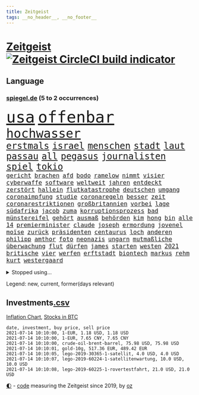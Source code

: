 ```yaml
---
title: Zeitgeist
tags: __no_header__, __no_footer__
---
```


# [Zeitgeist](https://oliz.io/zeitgeist/) [![Zeitgeist CircleCI build indicator](https://circleci.com/gh/ooz/zeitgeist.svg?style=shield)](https://circleci.com/gh/ooz/zeitgeist)

## Language

<h3><a href="https://www.spiegel.de" target="_blank">spiegel.de</a> (5 to 2 occurrences)</h3>
<p style="font-family:monospace">
<span style="font-size:32pt"><a href="news_links.html#usa" class="current">usa</a></span>
<span style="font-size:32pt"><a href="news_links.html#offenbar" class="current">offenbar</a></span>
<br>
<span style="font-size:25pt"><a href="news_links.html#hochwasser" class="new">hochwasser</a></span>
<br>
<span style="font-size:18pt"><a href="news_links.html#erstmals" class="current">erstmals</a></span>
<span style="font-size:18pt"><a href="news_links.html#israel" class="current">israel</a></span>
<span style="font-size:18pt"><a href="news_links.html#menschen" class="current">menschen</a></span>
<span style="font-size:18pt"><a href="news_links.html#stadt" class="current">stadt</a></span>
<span style="font-size:18pt"><a href="news_links.html#laut" class="current">laut</a></span>
<span style="font-size:18pt"><a href="news_links.html#passau" class="current">passau</a></span>
<span style="font-size:18pt"><a href="news_links.html#all" class="current">all</a></span>
<span style="font-size:18pt"><a href="news_links.html#pegasus" class="new">pegasus</a></span>
<span style="font-size:18pt"><a href="news_links.html#journalisten" class="current">journalisten</a></span>
<span style="font-size:18pt"><a href="news_links.html#spiel" class="current">spiel</a></span>
<span style="font-size:18pt"><a href="news_links.html#tokio" class="current">tokio</a></span>
<br>
<span style="font-size:12pt"><a href="news_links.html#gericht" class="current">gericht</a></span>
<span style="font-size:12pt"><a href="news_links.html#brachen" class="current">brachen</a></span>
<span style="font-size:12pt"><a href="news_links.html#afd" class="current">afd</a></span>
<span style="font-size:12pt"><a href="news_links.html#bodo" class="current">bodo</a></span>
<span style="font-size:12pt"><a href="news_links.html#ramelow" class="current">ramelow</a></span>
<span style="font-size:12pt"><a href="news_links.html#nimmt" class="current">nimmt</a></span>
<span style="font-size:12pt"><a href="news_links.html#visier" class="current">visier</a></span>
<span style="font-size:12pt"><a href="news_links.html#cyberwaffe" class="new">cyberwaffe</a></span>
<span style="font-size:12pt"><a href="news_links.html#software" class="current">software</a></span>
<span style="font-size:12pt"><a href="news_links.html#weltweit" class="current">weltweit</a></span>
<span style="font-size:12pt"><a href="news_links.html#jahren" class="current">jahren</a></span>
<span style="font-size:12pt"><a href="news_links.html#entdeckt" class="current">entdeckt</a></span>
<span style="font-size:12pt"><a href="news_links.html#zerstört" class="current">zerstört</a></span>
<span style="font-size:12pt"><a href="news_links.html#hallein" class="current">hallein</a></span>
<span style="font-size:12pt"><a href="news_links.html#flutkatastrophe" class="new">flutkatastrophe</a></span>
<span style="font-size:12pt"><a href="news_links.html#deutschen" class="current">deutschen</a></span>
<span style="font-size:12pt"><a href="news_links.html#umgang" class="current">umgang</a></span>
<span style="font-size:12pt"><a href="news_links.html#coronaimpfung" class="current">coronaimpfung</a></span>
<span style="font-size:12pt"><a href="news_links.html#studie" class="current">studie</a></span>
<span style="font-size:12pt"><a href="news_links.html#coronaregeln" class="current">coronaregeln</a></span>
<span style="font-size:12pt"><a href="news_links.html#besser" class="current">besser</a></span>
<span style="font-size:12pt"><a href="news_links.html#zeit" class="current">zeit</a></span>
<span style="font-size:12pt"><a href="news_links.html#coronarestriktionen" class="current">coronarestriktionen</a></span>
<span style="font-size:12pt"><a href="news_links.html#großbritannien" class="current">großbritannien</a></span>
<span style="font-size:12pt"><a href="news_links.html#vorbei" class="current">vorbei</a></span>
<span style="font-size:12pt"><a href="news_links.html#lage" class="current">lage</a></span>
<span style="font-size:12pt"><a href="news_links.html#südafrika" class="current">südafrika</a></span>
<span style="font-size:12pt"><a href="news_links.html#jacob" class="current">jacob</a></span>
<span style="font-size:12pt"><a href="news_links.html#zuma" class="current">zuma</a></span>
<span style="font-size:12pt"><a href="news_links.html#korruptionsprozess" class="new">korruptionsprozess</a></span>
<span style="font-size:12pt"><a href="news_links.html#bad" class="current">bad</a></span>
<span style="font-size:12pt"><a href="news_links.html#münstereifel" class="new">münstereifel</a></span>
<span style="font-size:12pt"><a href="news_links.html#gehört" class="current">gehört</a></span>
<span style="font-size:12pt"><a href="news_links.html#ausmaß" class="current">ausmaß</a></span>
<span style="font-size:12pt"><a href="news_links.html#behörden" class="current">behörden</a></span>
<span style="font-size:12pt"><a href="news_links.html#kim" class="current">kim</a></span>
<span style="font-size:12pt"><a href="news_links.html#hong" class="new">hong</a></span>
<span style="font-size:12pt"><a href="news_links.html#bin" class="current">bin</a></span>
<span style="font-size:12pt"><a href="news_links.html#alle" class="current">alle</a></span>
<span style="font-size:12pt"><a href="news_links.html#14" class="current">14</a></span>
<span style="font-size:12pt"><a href="news_links.html#premierminister" class="current">premierminister</a></span>
<span style="font-size:12pt"><a href="news_links.html#claude" class="current">claude</a></span>
<span style="font-size:12pt"><a href="news_links.html#joseph" class="current">joseph</a></span>
<span style="font-size:12pt"><a href="news_links.html#ermordung" class="new">ermordung</a></span>
<span style="font-size:12pt"><a href="news_links.html#jovenel" class="current">jovenel</a></span>
<span style="font-size:12pt"><a href="news_links.html#moïse" class="current">moïse</a></span>
<span style="font-size:12pt"><a href="news_links.html#zurück" class="current">zurück</a></span>
<span style="font-size:12pt"><a href="news_links.html#präsidenten" class="current">präsidenten</a></span>
<span style="font-size:12pt"><a href="news_links.html#centaurus" class="new">centaurus</a></span>
<span style="font-size:12pt"><a href="news_links.html#loch" class="current">loch</a></span>
<span style="font-size:12pt"><a href="news_links.html#anderen" class="current">anderen</a></span>
<span style="font-size:12pt"><a href="news_links.html#philipp" class="current">philipp</a></span>
<span style="font-size:12pt"><a href="news_links.html#amthor" class="current">amthor</a></span>
<span style="font-size:12pt"><a href="news_links.html#foto" class="current">foto</a></span>
<span style="font-size:12pt"><a href="news_links.html#neonazis" class="current">neonazis</a></span>
<span style="font-size:12pt"><a href="news_links.html#ungarn" class="current">ungarn</a></span>
<span style="font-size:12pt"><a href="news_links.html#mutmaßliche" class="current">mutmaßliche</a></span>
<span style="font-size:12pt"><a href="news_links.html#überwachung" class="current">überwachung</a></span>
<span style="font-size:12pt"><a href="news_links.html#flut" class="new">flut</a></span>
<span style="font-size:12pt"><a href="news_links.html#dürfen" class="current">dürfen</a></span>
<span style="font-size:12pt"><a href="news_links.html#james" class="current">james</a></span>
<span style="font-size:12pt"><a href="news_links.html#starten" class="current">starten</a></span>
<span style="font-size:12pt"><a href="news_links.html#westen" class="current">westen</a></span>
<span style="font-size:12pt"><a href="news_links.html#2021" class="current">2021</a></span>
<span style="font-size:12pt"><a href="news_links.html#britische" class="current">britische</a></span>
<span style="font-size:12pt"><a href="news_links.html#vier" class="current">vier</a></span>
<span style="font-size:12pt"><a href="news_links.html#werfen" class="current">werfen</a></span>
<span style="font-size:12pt"><a href="news_links.html#erftstadt" class="new">erftstadt</a></span>
<span style="font-size:12pt"><a href="news_links.html#biontech" class="current">biontech</a></span>
<span style="font-size:12pt"><a href="news_links.html#markus" class="current">markus</a></span>
<span style="font-size:12pt"><a href="news_links.html#rehm" class="new">rehm</a></span>
<span style="font-size:12pt"><a href="news_links.html#kurt" class="current">kurt</a></span>
<span style="font-size:12pt"><a href="news_links.html#westergaard" class="new">westergaard</a></span>
</p>
<details>
<summary>Stopped using...</summary>
<p class="former" style="font-size:12pt">
exemplare(270) sperre(270) 8000(269) fdpchef(269) schläge(269) ac(268) annegret(268) beeinflussen(268) beschließt(268) coronaimpfstoffe(268) figur(268) generalsekretär(268) jünger(268) mag(268) misshandelt(268) nachfolge(268) scheidet(268) stimmte(268) air(267) alexej(267) ankündigung(267) atlantik(267) beamter(267) bedrohung(267) bewerber(267) carsten(267) coronafällen(267) daniel(267) ifoinstitut(267) kalt(267) kurze(267) liege(267) nawalny(267) schrieb(267) schulkinder(267) schweigt(267) stoppte(267) ausnahmezustand(266) autofahrerin(266) bielefeld(266) draußen(266) erlitten(266) fehlverhalten(266) humor(266) höher(266) komisch(266) medizinische(266) strafzölle(266) tötet(266) willen(266) zwingt(266) beklagen(265) bewährung(265) bildschirm(265) einstigen(265) gedauert(265) kippen(265) klingbeil(265) kredite(265) luftwaffe(265) metropole(265) netzwerken(265) passagiere(265) positive(265) spiels(265) stammen(265) unterzeichnet(265) verbringen(265) wild(265) abstimmung(264) anderthalb(264) aufgelöst(264) beschleunigen(264) bestimmen(264) billionen(264) digitaler(264) h(264) historiker(264) komplette(264) lothar(264) michel(264) oligarchen(264) reiche(264) riesige(264) sam(264) senken(264) taten(264) to(264) vorstandschef(264) wieler(264) überlegen(264) überwachen(264) abenteuer(263) aufstieg(263) bochum(263) bundesrechnungshof(263) flieht(263) herrscher(263) timo(263) verschaffen(263) 65(262) angemessen(262) austritt(262) big(262) ernsthaften(262) gleichberechtigung(262) interessenvertreter(262) kippe(262) lauter(262) mutige(262) nationen(262) pannen(262) premiere(262) reformen(262) veranstaltung(262) vereinten(262) attackieren(261) blockade(261) euratspräsident(261) islamischen(261) lager(261) ludwig(261) lust(261) millionenhöhe(261) moore(261) ring(261) schnee(261) selben(261) taugt(261) weltweite(261) wohnen(261) zustimmung(261) übersicht(261) aufsehen(260) beider(260) bernd(260) einhaltung(260) einzelnen(260) fbi(260) genutzt(260) gewerkschaft(260) kurzarbeitergeld(260) lagern(260) manches(260) nachspiel(260) netzwerk(260) suspendiert(260) telekom(260) umstrittener(260) usschauspieler(260) vergangene(260) vorsitzenden(260) ärztinnen(260) argumente(259) beraten(259) bistum(259) coronawarnapp(259) enger(259) ermöglicht(259) gast(259) herausforderer(259) lebte(259) neuem(259) oldtimer(259) pferd(259) ruder(259) schriftstellerin(259) theater(259) thunberg(259) trumpregierung(259) umsatz(259) verhängte(259) vorgeschichte(259) adam(258) appell(258) barack(258) bergkarabach(258) besetzung(258) brinkhaus(258) coronaneuinfektionen(258) disney+(258) drohte(258) durcheinander(258) flughäfen(258) freut(258) gelegenheit(258) halben(258) handlungen(258) meghan(258) märchen(258) ralph(258) schiedsrichter(258) schön(258) stock(258) unionsfraktionschef(258) verabschiedet(258) verhängen(258) wählt(258) ärzten(258) beachten(257) eigentümer(257) entsteht(257) fakten(257) hölle(257) jahrhundert(257) kollege(257) lkwfahrer(257) netanyahu(257) nordsee(257) schweigen(257) setzten(257) staats(257) time(257) versagt(257) videokonferenz(257) viren(257) wahre(257) zinsen(257) andrej(256) basketball(256) coach(256) dominic(256) herzogin(256) online(256) ordnet(256) redet(256) schlicht(256) sächsischen(256) verantwortlichen(256) verbote(256) wirtschaftsministerium(256) zählen(256) ablenkungsmanöver(255) auskunft(255) ausreichend(255) ausschuss(255) beiträge(255) bildungsforscher(255) experte(255) hotels(255) karte(255) leid(255) mitarbeiterinnen(255) mittlerweile(255) schärfere(255) sports(255) breiten(254) hut(254) lebenslange(254) lieben(254) perfekt(254) rechts(254) swetlana(254) wachstum(254) zeitpunkt(254) alarmiert(253) aufbruch(253) gastbeitrag(253) handelsabkommen(253) jerusalem(253) journalistin(253) mauer(253) negativen(253) schwieg(253) tichanowskaja(253) vorgestellt(253) woman(253) bewusstlos(252) eskaliert(252) feiertagen(252) gering(252) herunter(252) indem(252) kulissen(252) markt(252) nase(252) power(252) spektakel(252) spekulationen(252) spiegeltitelstory(252) spotify(252) symbol(252) änderte(252) armenische(251) attila(251) europaparlament(251) hildmann(251) israels(251) luca(251) nachweis(251) option(251) tür(251) unten(251) verschärfte(251) überlassen(251) 19jährige(250) alice(250) ansprache(250) arbeitsminister(250) lieferten(250) moskaus(250) patient(250) rotrotgrün(250) umfragen(250) abtreibung(249) auslösen(249) drohe(249) ebenso(249) empfängt(249) geschäftsführer(249) haftstrafen(249) milliardenhilfen(249) schief(249) vorgaben(249) zurückgewiesen(249) deutsches(248) dresdner(248) eingeführt(248) kontakte(248) mieten(248) mittelständler(248) quer(248) umweltschutz(248) bewahren(247) erkenntnisse(247) fdppolitiker(247) genehmigt(247) handel(247) initiative(247) kilometern(247) rkichef(247) rollt(247) usdollar(247) 17jährigen(246) dar(246) ereignisse(246) kardashian(246) lernt(246) plastikmüll(246) schlussphase(246) spielerinnen(246) verwiesen(246) experiment(245) garten(245) gekauft(245) kontrollen(245) praktisch(245) erregt(244) fußballbund(244) gelder(244) gouverneur(244) materialien(244) patzer(244) politikerin(244) rivale(244) apotheken(243) belegen(243) einheitliche(243) letztes(243) pandemiebekämpfung(243) parallelen(243) skeptisch(243) stufenplan(243) testet(243) umgeht(243) gelockert(242) häftling(242) mama(242) mond(242) rundfunk(242) steffen(242) studiert(242) angekündigten(241) antrag(241) ausgetauscht(241) gefälschte(241) mehrerer(241) panik(241) ergebnissen(240) erstickt(240) exporte(240) hohem(240) verheerend(240) alba(239) einigt(239) arztpraxen(238) ausrüstung(238) immerhin(238) kostenlos(238) mischen(238) ran(238) sage(238) signale(238) spahns(238) thüringens(238) vermissen(238) wandel(238) zuständig(238) klöckner(237) pleite(237) rahmen(237) wenigstens(237) architekt(236) einschalten(236) exberater(236) hoffnungen(236) songs(236) wiener(236) kapitel(234) landet(234) matchwinner(234) nirgendwo(234) schneidet(234) 2010(233) langsamer(233) oxford(233) rang(233) bundesnetzagentur(232) erfährt(232) erzbischof(232) geheimdienste(232) riskant(232) sound(232) verkehr(232) videochat(232) austin(231) geklaut(231) niedrig(231) vorfeld(231) anfangen(230) chemikalien(230) erstattet(230) fabrice(230) nebenbei(230) spaltung(230) stört(230) anlegen(229) ausgebucht(229) begrenzt(229) elektrischen(229) spannend(229) vereidigt(229) verschafft(229) votum(229) andrew(228) rot(228) sarah(228) hoteliers(227) richtete(227) rückblick(227) bedienen(226) verlegen(226) durchschnittlich(225) geht's(225) kasse(225) justizministerin(224) thüringer(224) dr(223) präsidentschaft(223) seuche(223) spiegelredakteur(223) verhelfen(223) gipfeltreffen(222) teilnehmern(222) identität(221) popstars(221) reportage(221) emotionale(220) meldungen(220) strafbar(220) afrikas(219) unterbrochen(219) verglichen(219) einblicke(218) graf(218) niedrigsten(218) stünden(218) vernichtet(218) barrikaden(217) drückt(217) empfangen(217) lehrerinnen(217) musik(217) staatsoberhaupt(217) weidel(217) personalie(216) sinkender(216) gefecht(215) impfdosen(215) premiers(215) verhältnisse(215) ausgaben(214) coronaimpfstoffs(214) inselstaat(214) inseln(213) links(213) segeln(213) biontechimpfstoff(212) dieb(212) impfstrategie(212) inhaftierten(212) spiegelspitzengespräch(212) absurd(211) bitcoins(211) drohung(211) lockern(211) farbe(210) roethe(210) abschluss(209) bundesverfassungsgerichts(209) daheim(209) einladung(209) sprit(209) teuren(209) tina(209) verunglückten(207) gelogen(206) reisebeschränkungen(206) vermieden(206) gesichter(205) gestört(205) härtere(205) langem(205) äthiopischen(205) helgoland(204) versteckte(204) vorlegen(204) gruppenspiel(203) fremden(202) teures(202) älteste(202) gelangen(201) höchstens(201) kaisers(201) bestechung(200) gestalt(200) rückte(200) glänzte(199) schusswechsel(199) finanzministerin(198) aufspüren(197) freiheiten(197) irlands(197) stabil(197) transparenz(197) coronaverstoß(196) rätseln(196) major(195) knüpft(194) leistungssport(194) opa(194) wertschätzung(194) zerlegt(194) 29jährige(192) abgabe(192) bestellen(192) impfzentren(192) schutzsuchende(191) versteigerung(190) beschaffen(189) rüstet(189) kulturen(188) tierheim(188) verdoppeln(188) astrazenecaimpfstoff(187) porträt(187) silas(187) würdigt(187) eckpunkte(186) drinnen(185) eingetroffen(185) gerammt(185) zusammenprall(185) aufgespürt(184) hungern(184) klingen(183) lockert(183) scheidung(183) sony(183) streamingdienste(183) betreten(182) führungskraft(182) vorbehalte(182) generelle(181) variante(181) abgrund(180) arzneimittelbehörde(180) laufende(178) entführte(177) überwiegend(177) freigelassen(176) apotheker(175) desaströsen(175) familiengeschichte(175) trocken(174) überholen(174) agentur(173) fisch(173) nährt(173) mehrmals(172) mangelnde(171) ausweisung(168) impfstoffdosen(167) konkretes(166) serviert(166) beträgt(165) monarchin(165) bereichert(164) brad(163) stationiert(163) protagonisten(160) eigentliche(158) existenzängste(158) aktienkurs(157) pandemiebedingt(157) cent(156) kritisierten(156) uber(156) fotostrecke(155) pommes(155) schönheitsop(155) wucht(155) heikel(154) nordkoreanischen(154) umgebaut(154) coronamasken(153) seidenstraße(151) statistischen(151) 37jähriger(150) unveröffentlichten(150) vereinbarung(150) zwingend(150) hennigwellsow(149) desinformation(147) inakzeptabel(147) offenlegen(147) pool(147) völkermord(146) widerstände(146) trinken(144) briefe(143) fremder(143) geheimes(143) musikindustrie(143) vorfälle(143) iii(142) havarie(141) portugiesische(141) kremlchef(140) mediatorin(140) pitt(140) aufgelösten(139) aufschlag(139) fahrgäste(139) nützen(139) renditen(139) fragwürdige(138) shitstorm(138) camper(137) fotografierte(137) koalieren(137) meyer(137) abhängen(136) abreise(136) impfpass(136) kennzahlen(136) oppositionspolitikers(136) rauchen(136) staatsfonds(136) altenpfleger(135) ankläger(135) silber(135) mitreden(134) abfälle(133) giftige(132) tierschutz(132) afghanistans(131) carolin(131) containerschiff(131) datenschützer(131) radio(131) sinkenden(131) weiterspielen(130) weltraum(130) zusammenbruch(130) heiklen(129) fahrbahn(128) eventim(126) spitzenvertreter(126) unzureichend(126) beherrscht(125) meistertitel(125) tabaksteuer(125) magische(124) millionenstrafe(124) fliegende(123) ausfuhren(122) geschäftsmodell(122) hohenzollern(122) myanmars(122) mönche(122) gegenseitigen(121) verhaltenskodex(120) zurückgezogen(120) durchgreifen(119) graben(119) töne(119) verlobter(119) 4000(118) abwehrspieler(118) condor(116) halles(116) verlaufen(116) wiegand(116) dose(115) egoismus(114) johnsons(114) emilia(113) ikea(113) münchens(113) traumtor(113) feministin(112) votierte(112) entschuldigte(111) techkonzerne(111) kanye(110) ärmeren(110) holten(109) identitären(109) tvstar(109) paaren(108) schwerin(108) skulptur(108) plastikflaschen(107) gewicht(106) kulturszene(106) riesen(106) ruin(106) fußballerinnen(105) kings(105) mcdonald's(105) supernova(105) todes(105) aktiven(104) beschreiben(104) isrückkehrerin(104) konzerte(104) premierministerin(104) schottlands(103) ständige(103) szenarien(103) gesundheitszustand(102) landtagswahlkampf(102) mexikanischen(102) strebt(102) diplomatie(101) dopingtests(101) einstecken(101) lockte(101) marvin(101) strafrechtler(101) erstellt(100) harrys(100) logik(100) nationaler(100) ausschluss(99) kaiserslautern(98) nämlich(98) qrcode(98) schnäppchenschlitten(98) zusammengebrochen(98) bundesjustizministerin(97) durchschnitt(97) nigerias(97) zurückfordern(97) anziehen(95) bellingham(95) lieferte(95) maskengeschäften(95) neumann(95) beatmungsgeräte(94) charité(94) horrende(94) politikern(94) reformieren(94) royalen(94) erteilte(93) zimmern(93) à(93) erregte(91) gemeistert(91) kommunalwahlen(91) nebeneinkünfte(91) regimegegner(91) einfordern(90) gesundheitsministeriums(90) übersetzen(90) belgische(89) drüber(89) einladen(89) user(89) 21jähriger(88) beerben(88) betrugsvorwürfen(88) südgrenze(88) verteilten(88) br(87) fahrlässig(87) fünfjährige(87) gendern(87) gwyneth(87) paltrow(87) rumänien(87) vergiftete(87) ausnahmesituation(86) ausrichten(86) entschlossen(86) kleinflugzeugs(86) patente(86) stapel(86) umweltschutzorganisation(86) coronaeffekt(85) flixbus(85) gebeten(85) polizeibeamten(85) prestigeprojekt(85) abwägen(84) grill(84) landeskriminalamts(84) reichsfahnen(84) reichskriegsflaggen(84) verschlingen(84) ameisen(83) großveranstaltungen(83) impfstoffverteilung(83) molotowcocktails(83) strafkolonie(83) wiederöffnung(83) ken(82) kurioser(82) lobbycontrol(82) mrnaimpfstoffe(82) paralympics(82) betragen(81) escooter(81) indischer(81) schenk(81) verhaften(81) überführt(81) 2026(80) angebote(80) ausloten(80) missbrauchsskandals(80) reis(80) schießtraining(80) unkonventionelles(80) unschuldige(80) drittstaaten(79) erweiterung(79) italienisch(79) roller(79) vertrödeln(79) aufgerollt(78) gegebene(78) homberg(78) ifoinstituts(78) inflationsraten(78) unbedacht(78) amazonserie(77) bedeutende(77) bergung(77) finanzbranche(77) heiter(77) stationen(77) 60jährige(76) moderation(76) standorten(76) stocken(76) vergiftetes(76) bundesbürger(75) fraglich(75) marketing(75) menstruation(75) periode(75) umstellung(75) blunt(74) bulliger(74) böhm(74) han(74) rückenschmerzen(74) kriegt(73) querdenkerdemos(73) rücknahme(73) abzuwenden(72) fußballeuropameisterschaft(72) kubicki(72) fasst(71) formuliert(71) infrastrukturplan(71) chirurgen(70) gnabry(70) serge(70) tabu(70) unionskandidat(70) ausgesagt(69) stoltenberg(69) begründete(68) diktators(68) olympiaaus(68) schwimmstar(68) bergwerk(67) pflegereform(67) eingefangen(65) mindestbesteuerung(65) chatprotokolle(64) intensivmedizin(64) kabel(64) menschenrechtlern(64) nordkoreanische(64) trinkempfehlungen(64) wettbewerbsvorteil(64) exverfassungsschutzchef(63) motorrad(63) videoanalyse(63) exweltmeister(62) gauland(62) herzrhythmusstörungen(62) ire(62) klebrige(62) revolutionären(62) wiederbelebung(62) einsehen(61) ofen(61) typisch(61) ebike(60) knappe(60) scarlett(60) waldflächen(60) zenit(60) ambitionen(59) festspiele(59) neukölln(59) rangeln(59) schwimmerin(59) traumatischen(59) android(58) eingedämmt(58) erwachsen(58) getarnt(58) klimaaktivisten(58) platzierten(58) spender(58) verkünden(58) abbiegen(57) echo(57) unglücklich(57) aufgewachsen(56) kolonialgeschichte(56) zweijähriges(56) straßenbahn(55) vertraut(55) natostaaten(54) rannten(54) verwirren(54) beisein(53) henderson(53) kapstadt(53) silent(53) ansprüche(52) bereite(52) klassenraum(52) cummings(51) daneben(51) videostreams(51) ökopartei(51) indische(50) lobbyisten(50) mikrochips(50) superleagueklubs(50) todesfall(50) untauglich(50) vereinsikone(50) 2045(49) 31jährigen(49) aufeinandertreffen(49) bio(49) exekutiert(49) kanton(49) embolo(48) empathie(48) gastronomen(48) klimaschädliche(48) klugen(48) louisa(48) maike(48) menschlichen(48) vwmanager(48) ausgelassen(47) blue(47) gewinnerin(47) musikstreaming(47) origin(47) verschollenes(47) euländern(46) exvwchef(46) schleppte(46) stromerzeugung(46) touristische(46) winterkorn(46) schlauchboot(45) stillen(45) winken(45) curevacimpfstoff(44) installieren(44) jacke(44) notop(44) selbstständigen(44) 2027(43) gebürtigen(43) aß(42) ermittelte(42) fremdbestimmt(42) hitlergruß(42) pumpt(42) quadrate(42) sträubt(42) ursprungsort(42) zwischenergebnisse(42) aufwind(41) chronologie(41) co₂preis(41) geburten(41) meerenge(41) nationaltrainer(41) nobelpreisträger(41) verbannen(41) verfilmung(41) angekurbelt(40) jeweils(40) unangenehm(40) abgestiegen(39) johansson(39) mitbewohnerin(39) hindus(38) hinzu(38) linksradikale(38) nsu(38) rätselraten(38) vollbremsung(38) vorständen(38) heben(37) highlight(37) israelischer(37) postbank(37) samuraischwert(37) videocall(37) antisemitismusvorwurf(36) arzneimittelhersteller(36) mehrheitlich(36) mögliches(36) patentaussetzung(36) politikwissenschaftler(36) schönheit(36) antisemitische(35) life(35) schlägerei(35) sexiest(35) steuerflucht(35) wirtschaftsmacht(35) 52jähriger(34) benzinautos(34) meghans(34) melania(34) trickste(34) verordnet(34) zweifachen(34) antisemitischen(33) behielt(33) bildungsminister(33) doppel(33) einkommens(33) einzel(33) körperkult(33) reguläre(33) bedrohlich(32) beschränkt(32) industriestaaten(32) netanjahu(32) überdauert(32) 60jährigen(31) gefälschter(31) kontroversen(31) laster(31) ängste(31) anstoß(30) arbeitsrecht(30) cochef(30) gewerkschafter(30) herford(30) ticket(30) assistentin(29) gegend(29) herero(29) iraker(29) nama(29) spruchs(29) zurückzahlen(29) abgeschrieben(28) abstürzen(28) bezeichnen(28) covid19impfstoffs(28) internetbetrüger(28) kommentieren(28) militärschläge(28) papa(28) pedro(28) polittalk(28) soziales(28) befugnisse(27) cnnjournalistin(27) eingedrungen(27) kluft(27) rammte(27) abrechnung(26) begabungen(26) coronamaskenpflicht(26) metropolregion(26) muslimen(26) riesiger(26) sympathie(26) teuerung(26) waffenhändler(26) 15gradziel(25) ausnahmefällen(25) despoten(25) erwärmt(25) genderverbot(25) my(25) zurückgeschickt(25) 47jähriger(24) festzunehmen(24) gendersprache(24) hummels(24) mats(24) wettkampf(24) 3daudio(23) angespannten(23) bewertungen(23) erweitern(23) möbelhaus(23) nashörner(23) verräter(23) ausfiel(22) auszuschließen(22) erschreckt(22) unbrauchbar(22) uswahlen(22) ellenbogen(21) g7staaten(21) landesliste(21) preiserhöhung(21) felsen(20) ferienflieger(20) hörten(20) klettern(20) lehren(20) nr(20) sichtbarkeit(20) unsicherheiten(20) verfolgten(20) zehntausend(20) abschneiden(19) ausstellen(19) bloggers(19) litauens(19) museums(19) angedockt(18) bewaffnen(18) ergriffen(18) erzwungen(18) forderten(18) gesandte(18) hakt(18) kernmodul(18) kreditkartendaten(18) lago(18) maggiore(18) missfällt(18) mustafa(18) oppositioneller(18) seilbahnunglück(18) sekte(17) überzeugte(17) abhalten(16) benzinpreise(16) gefangenenaustausch(16) hüskens(16) jebsen(16) laborlecktheorie(16) lydia(16) microsoftbetriebssystem(16) sasha(16) verendeten(16) warnstreik(16) weiterbauen(16) geburtenzahlen(15) machenschaften(15) oppositionsführerin(15) preistreiber(15) unrechtmäßig(15) wasserschaden(15) wiedereröffnen(15) zehnjähriger(15) drückte(14) kritischem(14) tribüne(14) vergütungen(14) wagens(14) ausbreiten(13) begrünen(13) chipmangel(13) fünfjähriger(13) jacht(13) naftali(13) tenniswelt(13) turnierspiel(13) bundesbehörden(12) kinderwunsch(12) lafontaine(12) linkenabgeordnete(12) oskar(12) radikaler(12) schwiegermutter(12) dienstwagen(11) diplomatisch(11) marin(11) rechtsnationalisten(11) sechzigerjahre(11) sexy(11) unterbinden(11) zukünftigen(11)
</p>
</details>
<p>Legend: <span class="new">new</span>, <span class="current">current</span>, <span class="former">former(days relevant)</span></p>

## Investments[.csv](investments.csv)

[Inflation Chart](https://inflationchart.com),
[Stocks in BTC](https://stonksinbtc.xyz/)

```
date, investment, buy price, sell price
2021-07-14 10:10:00, 1-EUR, 1.18 USD, 1.18 USD
2021-07-14 10:10:00, 1-EUR, 7.65 CNY, 7.65 CNY
2021-07-14 10:10:00, crude-oil-brent-barrel, 75.98 USD, 75.98 USD
2021-07-14 10:10:01, gold-10g, 517.36 EUR, 489.42 EUR
2021-07-14 10:10:05, lego-2019-30365-1-satellit, 4.0 USD, 4.0 USD
2021-07-14 10:10:07, lego-2019-60224-1-satellitenwartung, 10.0 USD, 10.0 USD
2021-07-14 10:10:08, lego-2019-60225-1-rovertestfahrt, 21.0 USD, 21.0 USD
```

<footer>
<a href="javascript:toggleTheme()" class="nav">🌓</a>
- <a href="https://github.com/ooz/zeitgeist">code</a> measuring the Zeitgeist since 2019, by <a href="https://oliz.io">oz</a>
</footer>
